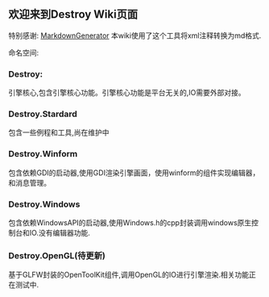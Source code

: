 欢迎来到Destroy Wiki页面
-----

特别感谢: [MarkdownGenerator](https://github.com/neuecc/MarkdownGenerator)  本wiki使用了这个工具将xml注释转换为md格式.

命名空间:
### Destroy:

引擎核心,包含引擎核心功能。引擎核心功能是平台无关的,IO需要外部对接。

### Destroy.Stardard

包含一些例程和工具,尚在维护中

### Destroy.Winform

包含依赖GDI的启动器,使用GDI渲染引擎画面，使用winform的组件实现编辑器，和消息管理。

### Destroy.Windows

包含依赖WindowsAPI的启动器,使用Windows.h的cpp封装调用windows原生控制台和IO.没有编辑器功能.

### Destroy.OpenGL(待更新)

基于GLFW封装的OpenToolKit组件,调用OpenGL的IO进行引擎渲染.相关功能正在测试中.
